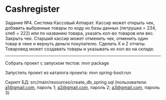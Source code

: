 <h1>Cashregister</h1>
Задание №4. Система Кассовый Аппарат. 
Кассир может открыть чек, добавить выбранные товары по коду из базы данных (петрушка = 234, хлеб = 222) или по названию товара, 
указать кол-во товаров или вес. Закрыть чек. 
Старший кассир может отменить чек, отменить один товар в чеке и вернуть деньги покупателю. 
Сделать X и Z отчеты. 
Товаровед может создавать товары и указывать их кол-во на складе.

_____
Собрать проект с запуском тестов: mvn package

Запустить проект из каталога проекта: mvn spring-boot:run

Скрипт БД: src/main/resources/create_db_spring.sql (пользователи: a1@gmail.com, пароль 1; a2@gmail.com, пароль 2; a3@gmail.com, пароль 3)
